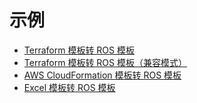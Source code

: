 # 示例

- [Terraform 模板转 ROS 模板](/zh-cn/example-tf)
- [Terraform 模板转 ROS 模板（兼容模式）](/zh-cn/example-c-tf)
- [AWS CloudFormation 模板转 ROS 模板](/zh-cn/example-aws)
- [Excel 模板转 ROS 模板](/zh-cn/example-excel)
